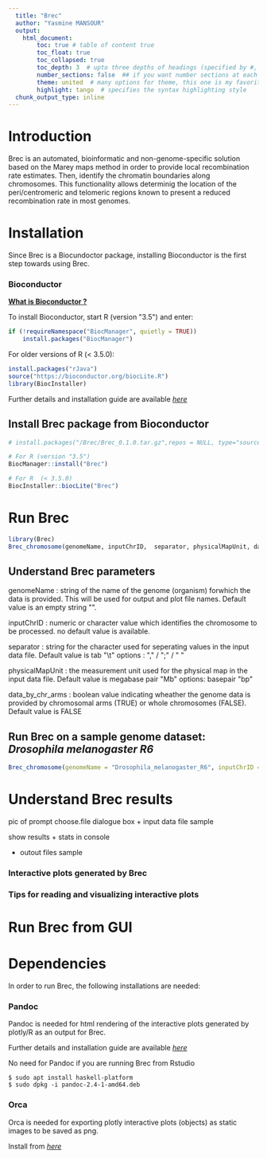 ```yaml
---
  title: "Brec"
  author: "Yasmine MANSOUR"
  output: 
    html_document: 
        toc: true # table of content true
        toc_float: true
        toc_collapsed: true
        toc_depth: 3  # upto three depths of headings (specified by #, ## and ###)
        number_sections: false  ## if you want number sections at each table header
        theme: united  # many options for theme, this one is my favorite.
        highlight: tango  # specifies the syntax highlighting style
  chunk_output_type: inline
---
```




# Introduction

Brec is an automated, bioinformatic and non-genome-specific solution based on the Marey maps method in order to provide local recombination rate estimates. Then, identify the chromatin boundaries along chromosomes. This functionality allows determinig the location of the peri/centromeric and telomeric regions known to present a reduced recombination rate in most genomes.

# Installation

Since Brec is a Biocundoctor package, installing Bioconductor is the first step towards using Brec. 

### Bioconductor

<b> [What is Bioconductor ?](https://bioconductor.org/)</b>

To install Bioconductor, start R (version "3.5") and enter:


```r
if (!requireNamespace("BiocManager", quietly = TRUE))
    install.packages("BiocManager")
```

For older versions of R (< 3.5.0):


```r
install.packages("rJava")
source("https://bioconductor.org/biocLite.R")
library(BiocInstaller)
```

Further details and installation guide are available <em> [here](https://bioconductor.org/install/)</em>

## Install Brec package from Bioconductor 


```r
# install.packages("/Brec/Brec_0.1.0.tar.gz",repos = NULL, type="source")

# For R (version "3.5") 
BiocManager::install("Brec")

# For R  (< 3.5.0)
BiocInstaller::biocLite("Brec")
```

# Run Brec



```r
library(Brec)
Brec_chromosome(genomeName, inputChrID,  separator, physicalMapUnit, data_by_chr_arms)
```

## Understand Brec parameters 

genomeName : string of the name of the genome (organism) forwhich the data is provided. This will be used for output and plot file names.
	Default value is an empty string "".

inputChrID : numeric or character value which identifies the chromosome to be processed.
   no default value is available.    

separator : string for the character used for seperating values in the input data file.
	Default value is tab "\\t"
	options : "," / ";" / " " 

physicalMapUnit : the measurement unit used for the physical map in the input data file.
	Default value is megabase pair "Mb"
	options: basepair "bp"

data_by_chr_arms : boolean value indicating wheather the genome data is provided by chromosomal arms (TRUE) or whole chromosomes (FALSE).
	Default value is FALSE

## Run Brec on a sample genome dataset: <em> Drosophila melanogaster R6 </em> 


```r
Brec_chromosome(genomeName = "Drosophila_melanogaster_R6", inputChrID = 2, dataByChrArms = TRUE)
```

# Understand Brec results 

pic of prompt choose.file dialogue box + input data file sample

show results + stats in console

+ outout files sample 

### Interactive plots generated by Brec



### Tips for reading and visualizing interactive plots 

# Run Brec from GUI

# Dependencies 

In order to run Brec, the following installations are needed:

### Pandoc

Pandoc is needed for html rendering of the interactive plots generated by plotly/R as an output for Brec.

Further details and installation guide are available <em> [here](https://pandoc.org/installing.html)</em>

No need for Pandoc if you are running Brec from Rstudio 

```
$ sudo apt install haskell-platform
$ sudo dpkg -i pandoc-2.4-1-amd64.deb
```

### Orca

Orca is needed for exporting plotly interactive plots (objects) as static images to be saved as png.

Install from <em> [here](https://github.com/plotly/orca#installation)</em>

```




